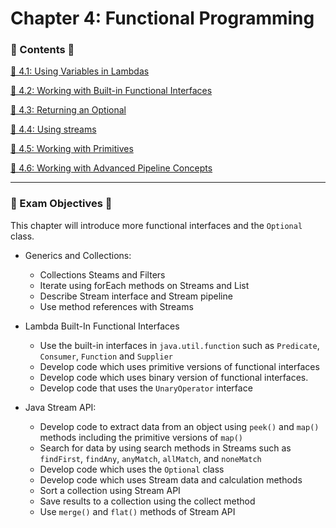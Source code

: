<link href="../../style.css" rel="stylesheet"></link>

#   Chapter 4: Functional Programming

### 📜 Contents 📜

 [🧠 4.1: Using Variables in Lambdas](/src/chapter_4/c_4_1_using_variables_in_lambdas/)

 [🧠 4.2: Working with Built-in Functional Interfaces](/src/chapter_4/c_4_2_workingWithBuiltInFunctionalInterfaces/)

 [🧠 4.3: Returning an Optional](/src/chapter_4/c_4_3_returningAnOptional/)
 
 [🧠 4.4: Using streams](/src/chapter_4/c_4_4_streams/)

 [🧠 4.5: Working with Primitives](/src/chapter_4/c_4_4_streams/)
 
 [🧠 4.6: Working with Advanced Pipeline Concepts](/src/chapter_4/c_4_6_working_advanced_stream_pipeline_concepts/)

<hr>

### 🎯 Exam Objectives 🎯

This chapter will introduce more functional interfaces and the `Optional` class.

* Generics and Collections:

    - Collections Steams and Filters
    - Iterate using forEach methods on Streams and List
    - Describe Stream interface and Stream pipeline
    - Use method references with Streams

* Lambda Built-In Functional Interfaces

    - Use the built-in interfaces in `java.util.function` such as `Predicate`, `Consumer`, `Function` and `Supplier`
    - Develop code which uses primitive versions of functional interfaces
    - Develop code which uses binary version of functional interfaces.
    - Develop code that uses the `UnaryOperator` interface

* Java Stream API:

    - Develop code to extract data from an object using `peek()` and `map()` methods including the primitive versions of `map()`
    - Search for data by using search methods in Streams such as `findFirst`, `findAny`, `anyMatch`, `allMatch`, and `noneMatch`
    - Develop code which uses the `Optional` class
    - Develop code which uses Stream data and calculation methods
    - Sort a collection using Stream API
    - Save results to a collection using the collect method
    - Use `merge()` and `flat()` methods of Stream API

